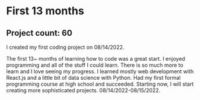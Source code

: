 # First 13 months

## Project count: 60

I created my first coding project on 08/14/2022.

The first 13~ months of learning how to code was a great start. I enjoyed programming and all of the stuff I could learn. There is so much more to learn and I love seeing my progress. I learned mostly web development with React.js and a little bit of data science with Python. Had my first formal programming course at high school and succeeded. Starting now, I will start creating more sophisticated projects. 08/14/2022-08/15/2022.

